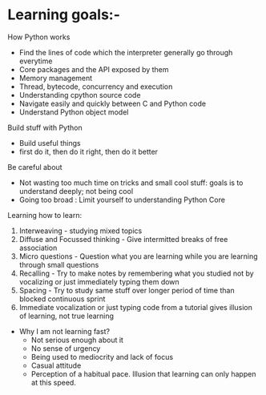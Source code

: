 # Learning goals:- 
  How Python works
  - Find the lines of code which the interpreter generally go through everytime
  - Core packages and the API exposed by them
  - Memory management
  - Thread, bytecode, concurrency and execution
  - Understanding cpython source code
  - Navigate easily and quickly between C and Python code
  - Understand Python object model

  Build stuff with Python
  - Build useful things
  - first do it, then do it right, then do it better

  Be careful about

  - Not wasting too much time on tricks and small cool stuff: goals is to understand deeply; not being cool
  - Going too broad : Limit yourself to understanding Python Core


  Learning how to learn:

  1. Interweaving - studying mixed topics
  2. Diffuse and Focussed thinking - Give intermitted breaks of free association
  3. Micro questions - Question what you are learning while you are learning through small questions
  4. Recalling - Try to make notes by remembering what you studied not by vocalizing or just immediately typing them down
  5. Spacing - Try to study same stuff over longer period of time than blocked continuous sprint
  6. Immediate vocalization or just typing code from a tutorial gives illusion of learning, not true learning

  - Why I am not learning fast?
     - Not serious enough about it
     - No sense of urgency 
     - Being used to mediocrity and lack of focus
     - Casual attitude
     - Perception of a habitual pace. Illusion that learning can only happen at this speed.
    

